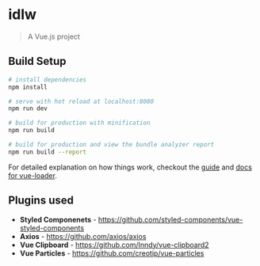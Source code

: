 # idlw

> A Vue.js project

## Build Setup

``` bash
# install dependencies
npm install

# serve with hot reload at localhost:8080
npm run dev

# build for production with minification
npm run build

# build for production and view the bundle analyzer report
npm run build --report
```

For detailed explanation on how things work, checkout the [guide](http://vuejs-templates.github.io/webpack/) and [docs for vue-loader](http://vuejs.github.io/vue-loader).


## Plugins used
- **Styled Componenets** - https://github.com/styled-components/vue-styled-components
- **Axios** - https://github.com/axios/axios
- **Vue Clipboard** - https://github.com/Inndy/vue-clipboard2
- **Vue Particles** - https://github.com/creotip/vue-particles
